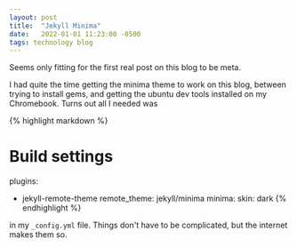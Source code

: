 ```yaml
---
layout: post
title:  "Jekyll Minima"
date:   2022-01-01 11:23:00 -0500
tags: technology blog
---
```

Seems only fitting for the first real post on this blog to be meta.

I had quite the time getting the minima theme to work on this blog, between trying to install gems, and getting the ubuntu dev tools installed on my Chromebook. Turns out all I needed was 

{% highlight markdown %}
# Build settings
plugins:
  - jekyll-remote-theme
remote_theme: jekyll/minima
minima:
  skin: dark
{% endhighlight %}

in my `_config.yml` file. Things don't have to be complicated, but the internet makes them so.
